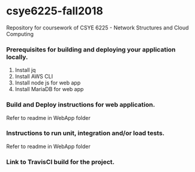 # csye6225-fall2018
Repository for coursework of CSYE 6225 - Network Structures and Cloud Computing

### Prerequisites for building and deploying your application locally.
1. Install jq
2. Install AWS CLI
3. Install node js for web app
4. Install MariaDB for web app

### Build and Deploy instructions for web application.
Refer to readme in WebApp folder

### Instructions to run unit, integration and/or load tests.
Refer to readme in WebApp folder

### Link to TravisCI build for the project.
